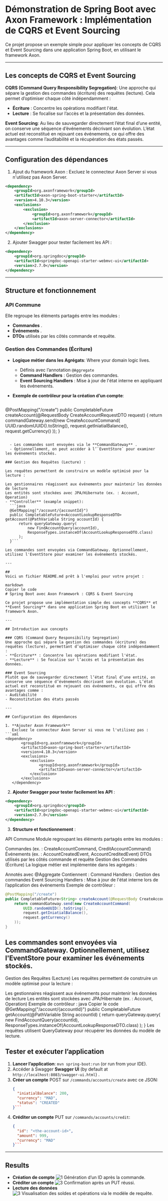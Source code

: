 # Démonstration de Spring Boot avec Axon Framework : Implémentation de CQRS et Event Sourcing

Ce projet propose un exemple simple pour appliquer les concepts de CQRS et Event Sourcing dans une application Spring Boot, en utilisant le framework Axon.

---

## Les concepts de CQRS et Event Sourcing

**CQRS (Command Query Responsibility Segregation)**: Une approche qui sépare la gestion des commandes (écriture) des requêtes (lecture). Cela permet d’optimiser chaque côté indépendamment :

- **Écriture** : Concentre les opérations modifiant l'état.
- **Lecture** : Se focalise sur l’accès et la présentation des données.

**Event Sourcing**: Au lieu de sauvegarder directement l’état final d’une entité, on conserve une séquence d’événements décrivant son évolution. L’état actuel est reconstitué en rejouant ces événements, ce qui offre des avantages comme l’auditabilité et la récupération des états passés.

---

## Configuration des dépendances

1. Ajout du framework Axon : Excluez le connecteur Axon Server si vous n'utilisez pas Axon Server.

```xml
<dependency>
    <groupId>org.axonframework</groupId>
    <artifactId>axon-spring-boot-starter</artifactId>
    <version>4.10.3</version>
    <exclusions>
        <exclusion>
            <groupId>org.axonframework</groupId>
            <artifactId>axon-server-connector</artifactId>
        </exclusion>
    </exclusions>
</dependency>
```

2. Ajouter Swagger pour tester facilement les API :

```xml
<dependency>
    <groupId>org.springdoc</groupId>
    <artifactId>springdoc-openapi-starter-webmvc-ui</artifactId>
    <version>2.7.0</version>
</dependency>
```

---

## Structure et fonctionnement

### API Commune
Elle regroupe les éléments partagés entre les modules :
- **Commandes** .
- **Événements** .
- **DTOs** utilisés par les côtés commande et requête.
 
### Gestion des Commandes (Écriture)
- **Logique métier dans les Agrégats**: Where your domain logic lives.
  - Définis avec l’annotation  `@Aggregate`
  - **Command Handlers** : Gestion des commandes.
  - **Event Sourcing Handlers** : Mise à jour de l'état interne en appliquant les événements.

- **Exemple de contrôleur pour la création d’un compte**:
  
  ```java
 @PostMapping("/create")
public CompletableFuture<String> createAccount(@RequestBody CreateAccountRequestDTO request) {
    return commandGateway.send(new CreateAccountCommand(
            UUID.randomUUID().toString(),
            request.getIniatialBalance(),
            request.getCurrency()
    ));
}
```

  - Les commandes sont envoyées via le **CommandGateway** .
  - Optionnellement, on peut accéder à l’`EventStore` pour examiner les événements stockés.

### Gestion des Requêtes (Lecture) :

Les requêtes permettent de construire un modèle optimisé pour la lecture :

Les gestionnaires réagissent aux événements pour maintenir les données de lecture
Les entités sont stockées avec JPA/Hibernate (ex. : Account, Operation)
- **Controller** (example snippet):
  ```java
  @GetMapping("/account/{accountId}")
  public CompletableFuture<AccountLookupResponseDTO> getAccount(@PathVariable String accountId) {
      return queryGateway.query(
          new FindAccountQuery(accountId),
          ResponseTypes.instanceOf(AccountLookupResponseDTO.class)
      );
  }```

Les commandes sont envoyées via CommandGateway. Optionnellement, utilisez l'EventStore pour examiner les événements stockés.

---

##   
Voici un fichier README.md prêt à l'emploi pour votre projet :

markdown
Copier le code
# Spring Boot avec Axon Framework : CQRS & Event Sourcing

Ce projet propose une implémentation simple des concepts **CQRS** et **Event Sourcing** dans une application Spring Boot en utilisant le framework Axon.

---

## Introduction aux concepts

### CQRS (Command Query Responsibility Segregation)
Une approche qui sépare la gestion des commandes (écriture) des requêtes (lecture), permettant d’optimiser chaque côté indépendamment :
- **Écriture** : Concentre les opérations modifiant l'état.
- **Lecture** : Se focalise sur l’accès et la présentation des données.

### Event Sourcing
Plutôt que de sauvegarder directement l’état final d’une entité, on conserve une séquence d’événements décrivant son évolution. L’état actuel est reconstitué en rejouant ces événements, ce qui offre des avantages comme :
- Auditabilité
- Reconstitution des états passés

---

## Configuration des dépendances

1. **Ajouter Axon Framework**  
   Excluez le connecteur Axon Server si vous ne l'utilisez pas :
```xml
<dependency>
       <groupId>org.axonframework</groupId>
       <artifactId>axon-spring-boot-starter</artifactId>
       <version>4.10.3</version>
       <exclusions>
           <exclusion>
               <groupId>org.axonframework</groupId>
               <artifactId>axon-server-connector</artifactId>
           </exclusion>
       </exclusions>
   </dependency>
```
   
2. **Ajouter Swagger pour tester facilement les API** :

```xml
<dependency>
    <groupId>org.springdoc</groupId>
    <artifactId>springdoc-openapi-starter-webmvc-ui</artifactId>
    <version>2.7.0</version>
</dependency>
```

3. **Structure et fonctionnement** :

API Commune
Module regroupant les éléments partagés entre les modules :

Commandes (ex. : CreateAccountCommand, CreditAccountCommand)
Événements (ex. : AccountCreatedEvent, AccountCreditedEvent)
DTOs utilisés par les côtés commande et requête
Gestion des Commandes (Écriture)
La logique métier est implémentée dans les agrégats :

Annotés avec @Aggregate
Contiennent :
Command Handlers : Gestion des commandes
Event Sourcing Handlers : Mise à jour de l'état interne lors de l’application des événements
Exemple de contrôleur :

```java
@PostMapping("/create")
public CompletableFuture<String> createAccount(@RequestBody CreateAccountRequestDTO request) {
    return commandGateway.send(new CreateAccountCommand(
        UUID.randomUUID().toString(),
        request.getIniatialBalance(),
        request.getCurrency()
    ));
}
```

## Les commandes sont envoyées via CommandGateway. Optionnellement, utilisez l'EventStore pour examiner les événements stockés.

Gestion des Requêtes (Lecture)
Les requêtes permettent de construire un modèle optimisé pour la lecture :

Les gestionnaires réagissent aux événements pour maintenir les données de lecture
Les entités sont stockées avec JPA/Hibernate (ex. : Account, Operation)
Exemple de contrôleur :
java
Copier le code
@GetMapping("/account/{accountId}")
public CompletableFuture<AccountLookupResponseDTO> getAccount(@PathVariable String accountId) {
    return queryGateway.query(
        new FindAccountQuery(accountId),
        ResponseTypes.instanceOf(AccountLookupResponseDTO.class)
    );
}
Les requêtes utilisent QueryGateway pour récupérer les données du modèle de lecture.

## Tester et exécuter l’application

1. **Lancer l’application**: `mvn spring-boot:run` (or run from your IDE).
2. Accéder à Swagger **Swagger UI** (by default at `http://localhost:8083/swagger-ui.html`) .
3. **Créer un compte** POST sur  `/commands/accounts/create` avec ce JSON:
   ```json
   {
     "iniatialBalance": 200,
     "currency": "MAD",
     "status": "CREATED"
   }```
4. **Créditer un compte** PUT sur  `/commands/accounts/credit`:
   ```json
   {
     "id": "<the-account-id>",
     "amount": 999,
     "currency": "MAD"
   }```
   
---

## Results
- **Création de compte**
![1](https://github.com/user-attachments/assets/13de06e3-e949-4555-9667-847298464b91)
Génération d’un ID après la commande.
- **Créditer un compte**
![3](https://github.com/user-attachments/assets/6cd97c1f-5899-4a05-81a5-eb4cd4bb1ed8)
 Confirmation après un PUT réussi.
- **Lecture des données**  
![3](https://github.com/user-attachments/assets/1d7216b9-2f79-446a-87b7-cf9ecdf7ffd7)
Visualisation des soldes et opérations via le modèle de requête.
